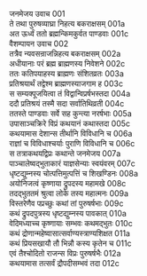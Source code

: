 जनमेजय उवाच	001  
ते तथा पुरुषव्याघ्रा निहत्य बकराक्षसम्	001a  
अत ऊर्ध्वं ततो ब्रह्मन्किमकुर्वत पाण्डवाः	001c  
वैशम्पायन उवाच	002  
तत्रैव न्यवसन्राजन्निहत्य बकराक्षसम्	002a  
अधीयानाः परं ब्रह्म ब्राह्मणस्य निवेशने	002c  
ततः कतिपयाहस्य ब्राह्मणः संशितव्रतः	003a  
प्रतिश्रयार्थं तद्वेश्म ब्राह्मणस्याजगाम ह	003c  
स सम्यक्पूजयित्वा तं विद्वान्विप्रर्षभस्तदा	004a  
ददौ प्रतिश्रयं तस्मै सदा सर्वातिथिव्रती	004c  
ततस्ते पाण्डवाः सर्वे सह कुन्त्या नरर्षभाः	005a  
उपासाञ्चक्रिरे विप्रं कथयानं कथास्तदा	005c  
कथयामास देशान्स तीर्थानि विविधानि च	006a  
राज्ञां च विविधाश्चर्याः पुराणि विविधानि च	006c  
स तत्राकथयद्विप्रः कथान्ते जनमेजय	007a  
पाञ्चालेष्वद्भुताकारं याज्ञसेन्याः स्वयंवरम्	007c  
धृष्टद्युम्नस्य चोत्पत्तिमुत्पत्तिं च शिखण्डिनः	008a  
अयोनिजत्वं कृष्णाया द्रुपदस्य महामखे	008c  
तदद्भुततमं श्रुत्वा लोके तस्य महात्मनः	009a  
विस्तरेणैव पप्रच्छुः कथां तां पुरुषर्षभाः	009c  
कथं द्रुपदपुत्रस्य धृष्टद्युम्नस्य पावकात्	010a  
वेदिमध्याच्च कृष्णायाः सम्भवः कथमद्भुतः	010c  
कथं द्रोणान्महेष्वासात्सर्वाण्यस्त्राण्यशिक्षत	011a  
कथं प्रियसखायौ तौ भिन्नौ कस्य कृतेन च	011c  
एवं तैश्चोदितो राजन्स विप्रः पुरुषर्षभैः	012a  
कथयामास तत्सर्वं द्रौपदीसम्भवं तदा	012c  
